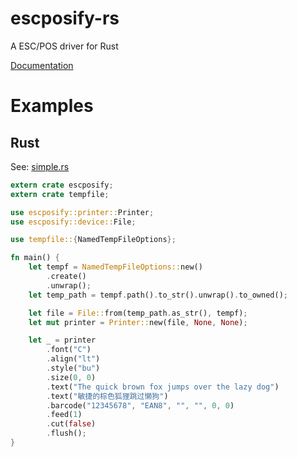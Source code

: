 # escposify-rs
A ESC/POS driver for Rust

[Documentation](http://dl.ahorn.me/rust-doc/escposify/escposify/)

# Examples

## Rust
See: [simple.rs](examples/simple.rs)

``` rust
extern crate escposify;
extern crate tempfile;

use escposify::printer::Printer;
use escposify::device::File;

use tempfile::{NamedTempFileOptions};

fn main() {
    let tempf = NamedTempFileOptions::new()
        .create()
        .unwrap();
    let temp_path = tempf.path().to_str().unwrap().to_owned();

    let file = File::from(temp_path.as_str(), tempf);
    let mut printer = Printer::new(file, None, None);

    let _ = printer
        .font("C")
        .align("lt")
        .style("bu")
        .size(0, 0)
        .text("The quick brown fox jumps over the lazy dog")
        .text("敏捷的棕色狐狸跳过懒狗")
        .barcode("12345678", "EAN8", "", "", 0, 0)
        .feed(1)
        .cut(false)
        .flush();
}
```
